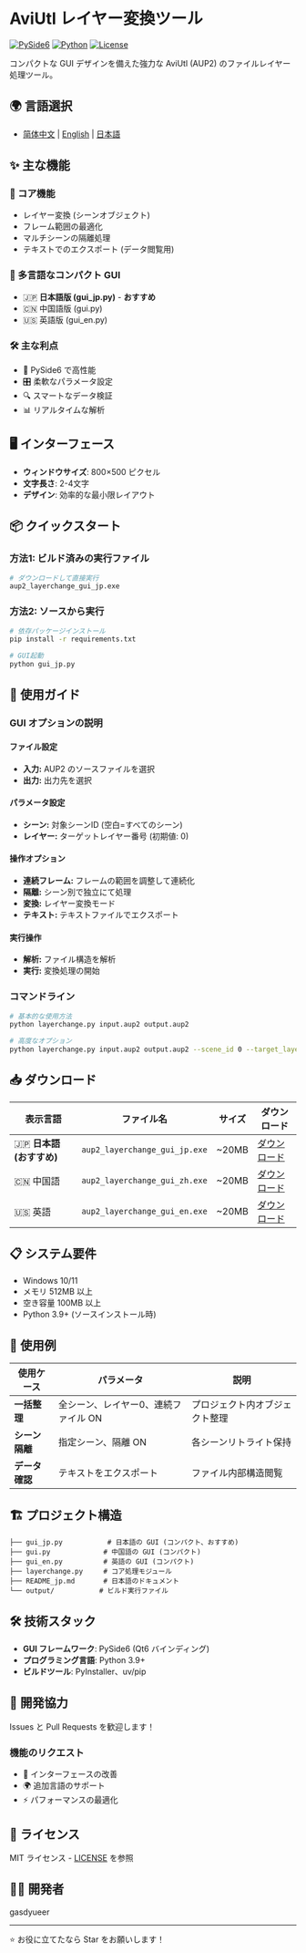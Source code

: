 # AviUtl レイヤー変換ツール

[![PySide6](https://img.shields.io/badge/PySide6-6.6.2-green)](https://pypi.org/project/PySide6/)
[![Python](https://img.shields.io/badge/Python-3.9%2B-blue)](https://www.python.org/)
[![License](https://img.shields.io/badge/License-MIT-yellow)](LICENSE)

コンパクトな GUI デザインを備えた強力な AviUtl (AUP2) のファイルレイヤー処理ツール。

## 🌍 言語選択
- [简体中文](./README.md) | [English](./README_en.md) | [日本語](./README_jp.md)

## ✨ 主な機能

### 🎯 コア機能
- レイヤー変換 (シーンオブジェクト)
- フレーム範囲の最適化
- マルチシーンの隔離処理
- テキストでのエクスポート (データ閲覧用)

### 🎨 多言語なコンパクト GUI
- 🇯🇵 **日本語版 (gui_jp.py)** - **おすすめ**
- 🇨🇳 中国語版 (gui.py)
- 🇺🇸 英語版 (gui_en.py)

### 🛠️ 主な利点
- 🚀 PySide6 で高性能
- 🎛️ 柔軟なパラメータ設定
- 🔍 スマートなデータ検証
- 📊 リアルタイムな解析

## 🖥️ インターフェース
- **ウィンドウサイズ**: 800×500 ピクセル
- **文字長さ**: 2-4文字
- **デザイン**: 効率的な最小限レイアウト

## 📦 クイックスタート

### 方法1: ビルド済みの実行ファイル
```bash
# ダウンロードして直接実行
aup2_layerchange_gui_jp.exe
```

### 方法2: ソースから実行
```bash
# 依存パッケージインストール
pip install -r requirements.txt

# GUI起動
python gui_jp.py
```

## 🚀 使用ガイド

### GUI オプションの説明

#### ファイル設定
- **入力:** AUP2 のソースファイルを選択
- **出力:** 出力先を選択

#### パラメータ設定
- **シーン:** 対象シーンID (空白=すべてのシーン)
- **レイヤー:** ターゲットレイヤー番号 (初期値: 0)

#### 操作オプション
- **連続フレーム:** フレームの範囲を調整して連続化
- **隔離:** シーン別で独立にて処理
- **変換:** レイヤー変換モード
- **テキスト:** テキストファイルでエクスポート

#### 実行操作
- **解析:** ファイル構造を解析
- **実行:** 変換処理の開始

### コマンドライン
```bash
# 基本的な使用方法
python layerchange.py input.aup2 output.aup2

# 高度なオプション
python layerchange.py input.aup2 output.aup2 --scene_id 0 --target_layer 1 --adjust_frames
```

## 📥 ダウンロード

| 表示言語 | ファイル名 | サイズ | ダウンロード |
|---------|----------|------|------------|
| 🇯🇵 **日本語 (おすすめ)** | `aup2_layerchange_gui_jp.exe` | ~20MB | [ダウンロード]() |
| 🇨🇳 中国語 | `aup2_layerchange_gui_zh.exe` | ~20MB | [ダウンロード]() |
| 🇺🇸 英語 | `aup2_layerchange_gui_en.exe` | ~20MB | [ダウンロード]() |

## 📋 システム要件

- Windows 10/11
- メモリ 512MB 以上
- 空き容量 100MB 以上
- Python 3.9+ (ソースインストール時)

## 🎯 使用例

| 使用ケース | パラメータ | 説明 |
|----------|-----------|------|
| **一括整理** | 全シーン、レイヤー0、連続ファイル ON | プロジェクト内オブジェクト整理 |
| **シーン隔離** | 指定シーン、隔離 ON | 各シーンリトライト保持 |
| **データ確認** | テキストをエクスポート | ファイル内部構造閲覧 |

## 🏗️ プロジェクト構造

```
├── gui_jp.py           # 日本語の GUI (コンパクト、おすすめ)
├── gui.py             # 中国語の GUI (コンパクト)
├── gui_en.py          # 英語の GUI (コンパクト)
├── layerchange.py     # コア処理モジュール
├── README_jp.md       # 日本語のドキュメント
└── output/           # ビルド実行ファイル
```

## 🛠️ 技術スタック

- **GUI フレームワーク**: PySide6 (Qt6 バインディング)
- **プログラミング言語**: Python 3.9+
- **ビルドツール**: PyInstaller、uv/pip

## 🤝 開発協力

Issues と Pull Requests を歓迎します！

### 機能のリクエスト
- 🔧 インターフェースの改善
- 🌍 追加言語のサポート
- ⚡ パフォーマンスの最適化

## 📄 ライセンス

MIT ライセンス - [LICENSE](LICENSE) を参照

## 👨‍💻 開発者

gasdyueer

---

⭐ お役に立てたなら Star をお願いします！
